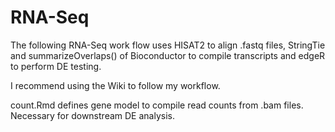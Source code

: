 # RNA-Seq

The following RNA-Seq work flow uses HISAT2 to align .fastq files, StringTie and summarizeOverlaps() of Bioconductor to compile transcripts and edgeR to perform DE testing. 

I recommend using the Wiki to follow my workflow. 

count.Rmd defines gene model to compile read counts from .bam files. Necessary for downstream DE analysis. 

